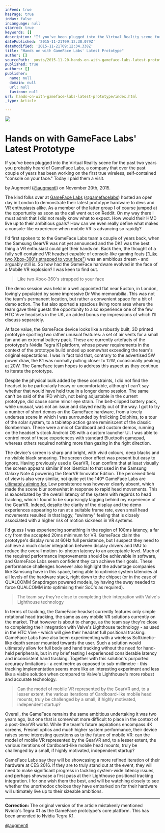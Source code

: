 ```yaml
---
inFeed: true
hasPage: true
inNav: false
inLanguage: null
starred: true
keywords: []
description: "If you've been plugged into the Virtual Reality scene for the past two years you probably heard of GameFace Labs, a company working on the first true \"console on your face.\" Today I paid them a visit."
datePublished: '2015-11-21T09:12:38.079Z'
dateModified: '2015-11-21T09:12:34.338Z'
title: "Hands on with GameFace Labs' Latest Prototype"
author: []
sourcePath: _posts/2015-11-20-hands-on-with-gameface-labs-latest-prototype.md
published: true
authors: []
publisher:
  name: null
  domain: null
  url: null
  favicon: null
url: hands-on-with-gameface-labs-latest-prototype/index.html
_type: Article

---
```

![](https://the-grid-user-content.s3-us-west-2.amazonaws.com/d0729e3c-c144-4f68-8609-c0c8929a8f58.jpg)

# 

# 

# Hands on with GameFace Labs' Latest Prototype

If you've been plugged into the Virtual Reality scene for the past two years you probably heard of GameFace Labs, a company that over the past couple of years has been working on the first true wireless, self-contained "console on your face." Today I paid them a visit. 

by Augmentl ([@augmentl][0]) on November 20th, 2015\.

The kind folks over at [GameFace Labs][1] ([@gamefacelabs][2]) hosted an open day in London to demonstrate their latest prototype hardware to devs and VR enthusiasts alike. As a member of the latter group I of course jumped at the opportunity as soon as the call went out on Reddit. On my way there I must admit that I did not really know what to expect. How would their HMD live up to their ambitious goals? How can we even really define what makes a console-like experience when mobile VR is advancing so rapidly? 

I'd first spoken to to the GameFace Labs team a couple of years back, when the Samsung GearVR was not yet announced and the DK1 was the best thing a VR enthusiast could get their hands on. Back then, the thought of a fully self contained VR headset capable of console-like gaming feats (["Like two Xbox-360's strapped to your face"][3]) was an ambitious dream - and arguably still is. So how had the GameFace hardware evolved in the face of a Mobile VR explosion? I was keen to find out. 
> 
> Like two Xbox-360's strapped to your face

The demo session was held in a well appointed flat near Euston, in London, lovingly populated by some impressive Dr Who memorabilia. This was not the team's permanent location, but rather a convenient space for a bit of demo action. The flat also sported a spacious living room area where the team gave their guests the opportunity to also experience one of the few HTC Vive headsets in the UK, an added bonus my impressions of which I'll discuss separately. 

At face value, the GameFace device looks like a robustly built, 3D printed prototype sporting two rather unusual features: a set of air vents for a small fan and an external battery pack. These are currently artefacts of the prototype's Nvidia Tegra K1 platform, whose power requirements in the context of the prototype build ended up somewhat exceeding the team's original expectations. 
I was in fact told that, contrary to the advertised 5W power draw, the K1 was normally pulling closer to 12W, occasionally peaking at 20W. The GameFace team hopes to address this aspect as they continue to iterate the prototype. 

Despite the physical bulk added by these constraints, I did not find the headset to be particularly heavy or uncomfortable, although I can't say whether that would have held true in a longer demo session. The same can't be said of the IPD which, not being adjustable in the current prototype, did cause some minor eye strain. The belt-clipped battery pack, while unusual, was not an issue and stayed neatly out of the way. I got to try a number of short demos on the GameFace hardware, from a lovely undersea scene in which I was surrounded by frolicking Dolphins, to a tour of the solar system, to a tabletop action game reminiscent of the classic Bomberman. These were a mix of Cardboard and custom demos, running on the headset's stock Android OS with a custom launcher UI. I was able to control most of these experiences with standard Bluetooth gamepad, whereas others required nothing more than gazing in the right direction. 

The device's screen is sharp and bright, with vivid colours, deep blacks and no visible black smearing. The screen door effect was present but easy to ignore. Having previously used a GearVR, I can confirm that at least visually the screen appears similar if not identical to that used in the Samsung Galaxy Note 4 powering the GearVR Innovator Edition. The perceived field of view is also very similar, not quite yet the 140º GameFace Labs are [ultimately aiming for.][3]
Low persistence was however clearly absent, which made the scene blur somewhat in response to rapid head movements. This is exacerbated by the overall latency of the system with regards to head tracking, which I found to be surprisingly lagging behind my experience of the GearVR. Indeed, despite the clarity of the display and the demo experiences appearing to run at a suitable frame rate, even small head movements resulted in that laggy, "swimmy" feeling that is closely associated with a higher risk of motion sickness in VR systems.

I'd guess I was experiencing something in the region of 100ms latency, a far cry from the accepted 20ms minimum for VR. GameFace claim the prototype's display runs at 60Hz full persistence, but I suspect they need to achieve a much closer integration between display drivers and IMU to reduce the overall motion-to-photon latency to an acceptable level. Much of the required performance improvements should be achievable in software, and GameFace Labs seem confident they can achieve their goals. These performance challenges however also highlight the advantage companies like Samsung have in this space, being able to optimise system latencies at all levels of the hardware stack, right down to the chipset (or in the case of QUALCOMM Snapdragon powered models, by having the sway needed to force QUALCOMM into optimising their SoC's as required).

> The team say they're close to completing their integration with Valve's Lighthouse technology

In terms of tracking, the GameFace headset currently features only simple rotational head tracking, the same as any mobile VR solutions currently on the market. That however is about to change, as the team say they're close to completing their integration with Valve's Lighthouse technology - as used in the HTC Vive - which will give their headset full positional tracking. 
GameFace Labs have also been experimenting with a wireless Softkinetic-like depth sensor mounted towards the user. Such a solution would ultimately allow for full body and hand tracking without the need for hand-held peripherals, but in my brief testing I experienced considerable latency and inconsistent hand tracking. Together with this solution's purported accuracy limitations - a centimetre as opposed to sub-millimetre - this tracking implementation seems more like an interesting experiment and less like a viable solution when compared to Valve's Lighthouse's more robust and accurate technology. 
> 
> Can the model of mobile VR represented by the GearVR and, to a lesser extent, the various iterations of Cardboard-like mobile head mounts, truly be challenged by a small, if highly motivated, independent startup? 

Overall, the GameFace remains the same ambitious undertaking it was two years ago, but one that is somewhat more difficult to place in the context of a post-GearVR world. While the team's future aspirations encompass 4K screens, Fresnel optics and much higher system performance, their device raises some interesting questions as to the future of mobile VR: can the model of mobile VR represented by the GearVR and, to a lesser extent, the various iterations of Cardboard-like mobile head mounts, truly be challenged by a small, if highly motivated, independent startup?

GameFace Labs say they will be showcasing a more refined iteration of their hardware at CES 2016\. If they are to truly stand out at the event, they will need to make significant progress in tackling system-wide latency issues, and perhaps showcase a first pass at their Lighthouse positional tracking integration. I for one wish them the best, and will be watching closely to see whether the unorthodox choices they have embarked on for their hardware will ultimately live up to their sizeable ambitions.

****

**Correction:** The original version of the article mistakenly mentioned Nvidia's Tegra X1 as the GameFace prototype's core platform. This has been amended to Nvidia Tegra K1\. 

[@augmentl
][4]

[0]: http://twitter.com/augmentl
[1]: http://gamefacelabs.com/
[2]: http://twitter.com/gamefacelabs
[3]: http://gamefacelabs.com/features.html
[4]: http://www.twitter.com/augmentl